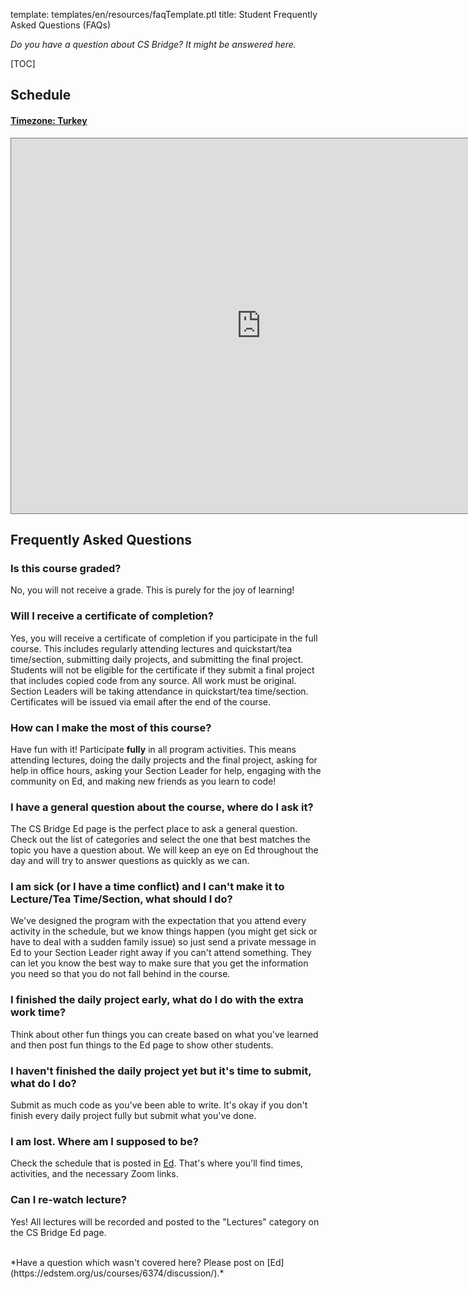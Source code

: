 template: templates/en/resources/faqTemplate.ptl
title: Student Frequently Asked Questions (FAQs)

*Do you have a question about CS Bridge? It might be answered here.*

<!-- Table of Contents -->
[TOC]

## Schedule

<div class="panel-group" id="accordion">
  <div class="panel panel-primary">
    <div class="panel-heading">
      <h4 class="panel-title">
        <a data-toggle="collapse" data-parent="#accordion" href="#collapse1">
        Timezone: Turkey</a>
      </h4>
    </div>
    <div id="collapse1" class="panel-collapse collapse in">
      <div class="panel-body">
        <iframe src="https://calendar.google.com/calendar/embed?height=600&amp;wkst=1&amp;bgcolor=%23ffffff&amp;ctz=Europe%2FIstanbul&amp;src=Y19iNG51cGM3Z3A3anZzNWY5YjByazJ0cjBoa0Bncm91cC5jYWxlbmRhci5nb29nbGUuY29t&amp;color=%23F4511E" style="border:solid 1px #777" width="800" height="600" frameborder="0" scrolling="no"></iframe>
      </div>
    </div>
  </div>
</div>

## Frequently Asked Questions

### Is this course graded?

No, you will not receive a grade. This is purely for the joy of learning!

### Will I receive a certificate of completion?

Yes, you will receive a certificate of completion if you participate in the full course. This includes regularly attending lectures and quickstart/tea time/section, submitting daily projects, and submitting the final project. Students will not be eligible for the certificate if they submit a final project that includes copied code from any source. All work must be original. Section Leaders will be taking attendance in quickstart/tea time/section. Certificates will be issued via email after the end of the course.

### How can I make the most of this course?

Have fun with it! Participate **fully** in all program activities. This means attending lectures, doing the daily projects and the final project, asking for help in office hours, asking your Section Leader for help, engaging with the community on Ed, and making new friends as you learn to code!

### I have a general question about the course, where do I ask it?

The CS Bridge Ed page is the perfect place to ask a general question. Check out the list of categories and select the one that best matches the topic you have a question about. We will keep an eye on Ed throughout the day and will try to answer questions as quickly as we can.

### I am sick (or I have a time conflict) and I can't make it to Lecture/Tea Time/Section, what should I do?

We've designed the program with the expectation that you attend every activity in the schedule, but we know things happen (you might get sick or have to deal with a sudden family issue) so just send a private message in Ed to your Section Leader right away if you can't attend something. They can let you know the best way to make sure that you get the information you need so that you do not fall behind in the course.

### I finished the daily project early, what do I do with the extra work time?

Think about other fun things you can create based on what you've learned and then post fun things to the Ed page to show other students.

### I haven't finished the daily project yet but it's time to submit, what do I do?

Submit as much code as you've been able to write. It's okay if you don't finish every daily project fully but submit what you've done.

### I am lost. Where am I supposed to be?

Check the schedule that is posted in [Ed](https://edstem.org/us/courses/6374/discussion/526272). That's where you'll find times, activities, and the necessary Zoom links.

### Can I re-watch lecture?

Yes! All lectures will be recorded and posted to the "Lectures" category on the CS Bridge Ed page.



<br/>
*Have a question which wasn't covered here? Please post on [Ed](https://edstem.org/us/courses/6374/discussion/).*
